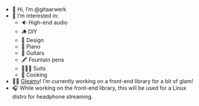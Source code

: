 - 👋 Hi, I’m @gitaarwerk
- 🧠 I’m interested in:
  * 🔉 High-end audio
  * 🪵 DIY 
  * 🎨 Design
  * 🎹 Piano
  * 🎸 Guitars
  * 🖋 Fountain pens
  * 🤵🏼‍♂️ Suits
  * 🥘 Cooking
- 💅🏽 [Gleamy](https://www.gleamy.dev/)! I’m currently working on a front-end library for a bit of glam!
- 🎧 While working on the front-end library, this will be used for a Linux distro for headphone streaming.


<!---
gitaarwerk/gitaarwerk is a ✨ special ✨ repository because its `README.md` (this file) appears on your GitHub profile.
You can click the Preview link to take a look at your changes.
--->
